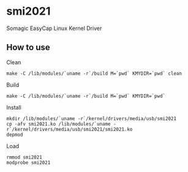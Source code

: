 smi2021
=============

Somagic EasyCap Linux Kernel Driver

How to use
---------

Clean

    make -C /lib/modules/`uname -r`/build M=`pwd` KMYDIR=`pwd` clean

Build

    make -C /lib/modules/`uname -r`/build M=`pwd` KMYDIR=`pwd`

Install

    mkdir /lib/modules/`uname -r`/kernel/drivers/media/usb/smi2021
    cp -afv smi2021.ko /lib/modules/`uname -r`/kernel/drivers/media/usb/smi2021/smi2021.ko
    depmod

Load

    rmmod smi2021
    modprobe smi2021
